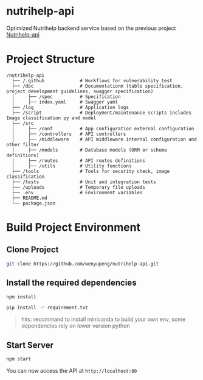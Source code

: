 # nutrihelp-api
Optimized Nutrihelp backend service based on the previous project [Nutrihelp-api](https://github.com/Gopher-Industries/Nutrihelp-api)

# Project Structure
```
/nutrihelp-api
  ├── /.github             # Workflows for vulnerability test
  ├── /doc                 # Documentationm (table specification, project development guidelines, swagger specification) 
  │     ├── /spec          # Specification
  │     ├── index.yaml     # Swagger yaml
  ├── /log                 # Application logs
  ├── /script              # Deployment/maintenance scripts includes Image classification py and model
  ├── /src
  │     ├── /conf          # App configuration external configuration
  │     ├── /controllers   # API controllers
  │     ├── /middleware    # API middleware internal configuration and other filter
  │     ├── /models        # Database models (ORM or schema definitions)
  │     ├── /routes        # API routes definitions
  │     ├── /utils         # Utility functions
  ├── /tools               # Tools for security check, image classification
  ├── /tests               # Unit and integration tests
  ├── /uploads             # Temporary file uploads
  ├── .env                 # Environment variables
  ├── README.md
  └── package.json
```

# Build Project Environment 
## Clone Project
```bash
git clone https://github.com/wenyupeng/nutrihelp-api.git
```

## Install the required dependencies
```bash
npm install
```

```bash
pip install -r requirement.txt
```
> hits: recommand to install miniconda to build your own env, some dependencies rely on lower version python

## Start Server
```bash
npm start
```
You can now access the API at `http://localhost:80`